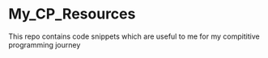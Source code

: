 # My_CP_Resources
This repo contains code snippets which are useful to me for my compititive programming journey
